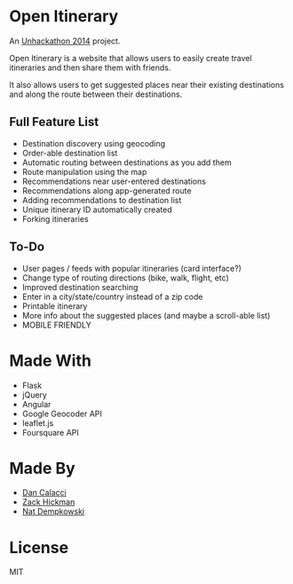 Open Itinerary
==============
An [Unhackathon 2014](http://www.unhackathon.org/) project.

Open Itinerary is a website that allows users to easily create travel
itineraries and then share them with friends.

It also allows users to get suggested places near their existing destinations and
along the route between their destinations.


## Full Feature List
 - Destination discovery using geocoding
 - Order-able destination list
 - Automatic routing between destinations as you add them
 - Route manipulation using the map
 - Recommendations near user-entered destinations
 - Recommendations along app-generated route
 - Adding recommendations to destination list
 - Unique itinerary ID automatically created
 - Forking itineraries

## To-Do
 - User pages / feeds with popular itineraries (card interface?)
 - Change type of routing directions (bike, walk, flight<hard>, etc)
 - Improved destination searching
 - Enter in a city/state/country instead of a zip code
 - Printable itinerary
 - More info about the suggested places (and maybe a scroll-able list)
 - MOBILE FRIENDLY

# Made With
 - Flask
 - jQuery
 - Angular
 - Google Geocoder API
 - leaflet.js
 - Foursquare API

# Made By
 - [Dan Calacci](http://dcalacci.net)
 - [Zack Hickman](http://zhickman.com)
 - [Nat Dempkowski](http://natdempk.io/)

# License
MIT
